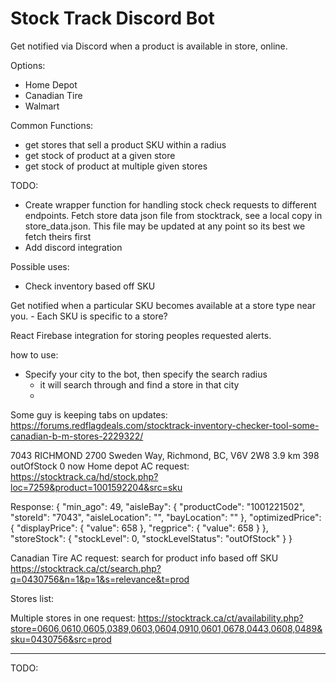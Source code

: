 # Stock Track Discord Bot
Get notified via Discord when a product is available in store, online.

Options:
- Home Depot
- Canadian Tire
- Walmart

Common Functions:
- get stores that sell a product SKU within a radius
- get stock of product at a given store
- get stock of product at multiple given stores

TODO:
- Create wrapper function for handling stock check requests to different endpoints.
    Fetch store data json file from stocktrack, see a local copy in store_data.json.
    This file may be updated at any point so its best we fetch theirs first
- Add discord integration

Possible uses:
- Check inventory based off SKU


Get notified when a particular SKU becomes available at a store type near you.
    - Each SKU is specific to a store?



React
Firebase integration for storing peoples requested alerts.


how to use:
- Specify your city to the bot, then specify the search radius
    - it will search through and find a store in that city
    - 


Some guy is keeping tabs on updates:
https://forums.redflagdeals.com/stocktrack-inventory-checker-tool-some-canadian-b-m-stores-2229322/


7043	RICHMOND	2700 Sweden Way, Richmond, BC, V6V 2W8	3.9 km	398	outOfStock	0	now
Home depot AC request:
https://stocktrack.ca/hd/stock.php?loc=7259&product=1001592204&src=sku

Response:
{
    "min_ago": 49,
    "aisleBay": {
        "productCode": "1001221502",
        "storeId": "7043",
        "aisleLocation": "",
        "bayLocation": ""
    },
    "optimizedPrice": {
        "displayPrice": {
            "value": 658
        },
        "regprice": {
            "value": 658
        }
    },
    "storeStock": {
        "stockLevel": 0,
        "stockLevelStatus": "outOfStock"
    }
}


Canadian Tire AC request:
search for product info based off SKU 
https://stocktrack.ca/ct/search.php?q=0430756&n=1&p=1&s=relevance&t=prod

Stores list:

Multiple stores in one request:
https://stocktrack.ca/ct/availability.php?store=0606,0610,0605,0389,0603,0604,0910,0601,0678,0443,0608,0489&sku=0430756&src=prod




----------


TODO:
